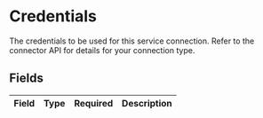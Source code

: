 # Credentials

The credentials to be used for this service connection. Refer to the connector API for details for your connection type.


## Fields

| Field       | Type        | Required    | Description |
| ----------- | ----------- | ----------- | ----------- |